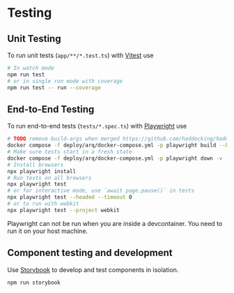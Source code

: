 # Testing

## Unit Testing

To run unit tests (`app/**/*.test.ts`) with [Vitest](https://vitest.dev) use

```sh
# In watch mode
npm run test
# or in single run mode with coverage
npm run test -- run --coverage
```

## End-to-End Testing

To run end-to-end tests (`tests/*.spec.ts`) with [Playwright](https://playwright.dev) use

```sh
# TODO remove build-args when merged https://github.com/haddocking/haddock3/pull/841 is nerged
docker compose -f deploy/arq/docker-compose.yml -p playwright build --build-arg HADDOCK3_VERSION=web-service --build-arg HADDOCK3_GHORG=i-VRESSE
# Make sure tests start in a fresh state
docker compose -f deploy/arq/docker-compose.yml -p playwright down -v
# Install browsers
npx playwright install
# Run tests on all browsers
npx playwright test
# or for interactive mode, use `await page.pause()` in tests
npx playwright test --headed --timeout 0
# or to run with webkit
npx playwright test --project webkit
```

Playwright can not be run when you are inside a devcontainer. You need to run it on your host machine.

## Component testing and development

Use [Storybook](https://storybook.js.org) to develop and test components in isolation.

```sh
npm run storybook
```
